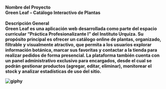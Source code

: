 <strong>Nombre del Proyecto<strong>
<br>
Green Leaf – Catálogo Interactivo de Plantas
<br>
<br>
Descripción General 
<br>
Green Leaf es una aplicación web desarrollada como parte del espacio curricular “Práctica Profesionalizante I” del Instituto Urquiza. Su propósito principal es ofrecer un catálogo online de plantas, organizado, filtrable y visualmente atractivo, que permita a los usuarios explorar información botánica, marcar sus favoritas y contactar a la tienda para realizar pedidos de forma presencial.
La plataforma también cuenta con un panel administrativo exclusivo para encargados, desde el cual se podrán gestionar productos (agregar, editar, eliminar), monitorear el stock y analizar estadísticas de uso del sitio.


![giphy](https://github.com/user-attachments/assets/134c2d2a-6dd1-408e-a63b-ac230421344a)
